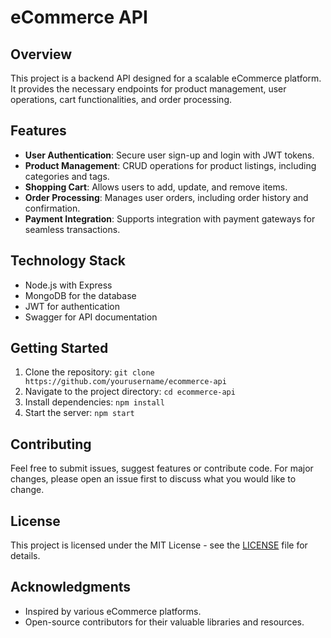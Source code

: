 # eCommerce API

## Overview
This project is a backend API designed for a scalable eCommerce platform. It provides the necessary endpoints for product management, user operations, cart functionalities, and order processing.

## Features
- **User Authentication**: Secure user sign-up and login with JWT tokens.
- **Product Management**: CRUD operations for product listings, including categories and tags.
- **Shopping Cart**: Allows users to add, update, and remove items.
- **Order Processing**: Manages user orders, including order history and confirmation.
- **Payment Integration**: Supports integration with payment gateways for seamless transactions.

## Technology Stack
- Node.js with Express
- MongoDB for the database
- JWT for authentication
- Swagger for API documentation

## Getting Started
1. Clone the repository: `git clone https://github.com/yourusername/ecommerce-api`
2. Navigate to the project directory: `cd ecommerce-api`
3. Install dependencies: `npm install`
4. Start the server: `npm start`

## Contributing
Feel free to submit issues, suggest features or contribute code. For major changes, please open an issue first to discuss what you would like to change.

## License
This project is licensed under the MIT License - see the [LICENSE](LICENSE) file for details.

## Acknowledgments
- Inspired by various eCommerce platforms.
- Open-source contributors for their valuable libraries and resources.
